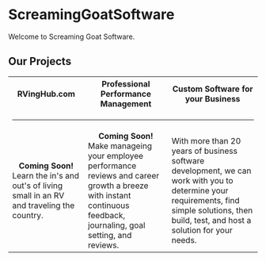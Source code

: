 <style>
  .inner header h1 {
    display:none;
  }
</style>
# ScreamingGoatSoftware

Welcome to Screaming Goat Software.  

## Our Projects

<table width="100%" cellpadding="10">
  <tr>
    <th style="font-style:bold;">RVingHub.com</th>
    <th style="font-style:bold;">Professional Performance Management</th>
    <th style="font-style:bold;">Custom Software for your Business</th>
  </tr>
  <tr>
    <td colspan="3"><hr /></td>
  </tr>
  <tr>
    <td><div style="text-align:center;"><b>Coming Soon!</b></div> Learn the in's and out's of living small in an RV and traveling the country. </td>
    <td><div style="text-align:center;"><b>Coming Soon!</b></div> Make manageing your employee performance reviews and career growth a breeze with instant continuous feedback, journaling, goal setting, and reviews. </td>
    <td>With more than 20 years of business software development, we can work with you to determine your requirements, find simple solutions, then build, test, and host a solution for your needs.</td>
  </tr>
</table>

